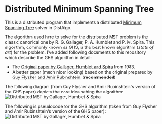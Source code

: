 Distributed Minimum Spanning Tree
=================================
This is a distributed program that implements a distributed [Minimum Spanning Tree](https://en.wikipedia.org/wiki/Minimum_spanning_tree) solver in DistAlgo.

The algorithm used here to solve for the distributed MST problem is the classic canonical one by R. G. Gallager, P. A. Humblet and P. M. Spira. This algorithm, commonly known as GHS, is the best known algorithm (_state of art_) for the problem. I've added following documents to this repository which describe the GHS algorithm in detail:
* The [Original paper by Gallager, Humblet and Spira](https://raw.github.com/arjungmenon/DistAlgo/master/Minimum-Spanning-Tree/ghs.pdf) from 1983.
* A better paper (much nicer looking) based on the original prepared by [Guy Flysher and Amir Rubinshtein](https://raw.github.com/arjungmenon/DistAlgo/master/Minimum-Spanning-Tree/MST.pdf). (**recommended**)

The following diagram (from Guy Flysher and Amir Rubinshtein's version of the GHS paper) depicts the core idea behing the algorithm:
![Distributed MST by Gallager, Humblet & Spira](https://raw.github.com/arjungmenon/DistAlgo/master/Minimum-Spanning-Tree/MST-figure.png)

The following is pseudocode for the GHS algorithm (taken from Guy Flysher and Amir Rubinshtein's version of the GHS paper):
![Distributed MST by Gallager, Humblet & Spira](https://raw.github.com/arjungmenon/DistAlgo/master/Minimum-Spanning-Tree/MST_algorithm.png)
